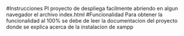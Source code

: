 #Instrucciones
Pl proyecto de despliega facilmente abriendo en algun navegador el archivo index.html
#Funcionalidad
Para obtener la funcionalidad al 100% se debe de leer la documentacion del proyecto donde se explica acerca de la instalacion de xampp

